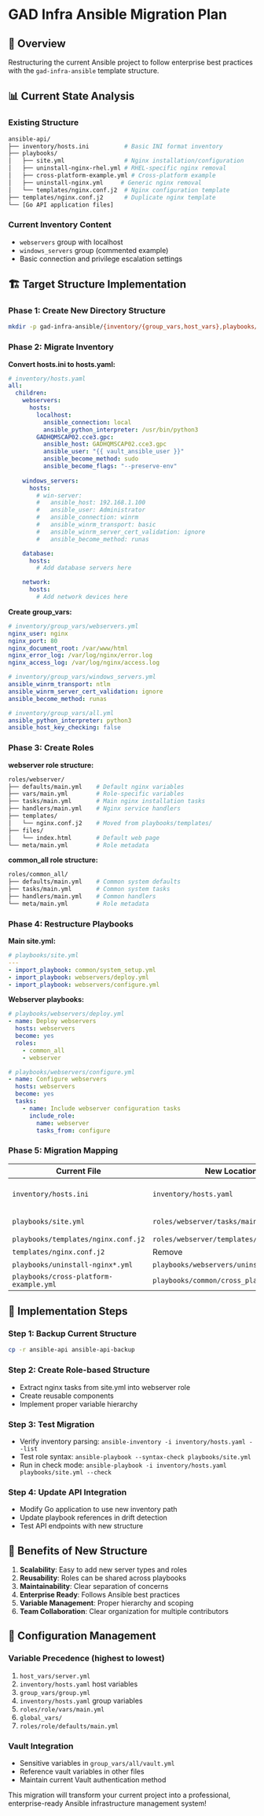 # GAD Infra Ansible Migration Plan

## 🎯 Overview

Restructuring the current Ansible project to follow enterprise best practices with the `gad-infra-ansible` template structure.

## 📊 Current State Analysis

### Existing Structure

```bash
ansible-api/
├── inventory/hosts.ini          # Basic INI format inventory
├── playbooks/
│   ├── site.yml                 # Nginx installation/configuration
│   ├── uninstall-nginx-rhel.yml # RHEL-specific nginx removal
│   ├── cross-platform-example.yml # Cross-platform example
│   ├── uninstall-nginx.yml     # Generic nginx removal
│   └── templates/nginx.conf.j2  # Nginx configuration template
├── templates/nginx.conf.j2      # Duplicate nginx template
└── [Go API application files]
```

### Current Inventory Content

- `webservers` group with localhost
- `windows_servers` group (commented example)
- Basic connection and privilege escalation settings

## 🏗️ Target Structure Implementation

### Phase 1: Create New Directory Structure

```bash
mkdir -p gad-infra-ansible/{inventory/{group_vars,host_vars},playbooks/{webservers,database,network,security,common},roles/{common_all/{defaults,vars,tasks,handlers,meta,templates,files},webserver/{defaults,vars,tasks,handlers,meta,templates,files},database_server},global_vars,library}
```

### Phase 2: Migrate Inventory

**Convert hosts.ini to hosts.yaml:**

```yaml
# inventory/hosts.yaml
all:
  children:
    webservers:
      hosts:
        localhost:
          ansible_connection: local
          ansible_python_interpreter: /usr/bin/python3
        GADHQMSCAP02.cce3.gpc:
          ansible_host: GADHQMSCAP02.cce3.gpc
          ansible_user: "{{ vault_ansible_user }}"
          ansible_become_method: sudo
          ansible_become_flags: "--preserve-env"
    
    windows_servers:
      hosts:
        # win-server:
        #   ansible_host: 192.168.1.100
        #   ansible_user: Administrator
        #   ansible_connection: winrm
        #   ansible_winrm_transport: basic
        #   ansible_winrm_server_cert_validation: ignore
        #   ansible_become_method: runas

    database:
      hosts:
        # Add database servers here

    network:
      hosts:
        # Add network devices here
```

**Create group_vars:**

```yaml
# inventory/group_vars/webservers.yml
nginx_user: nginx
nginx_port: 80
nginx_document_root: /var/www/html
nginx_error_log: /var/log/nginx/error.log
nginx_access_log: /var/log/nginx/access.log

# inventory/group_vars/windows_servers.yml
ansible_winrm_transport: ntlm
ansible_winrm_server_cert_validation: ignore
ansible_become_method: runas

# inventory/group_vars/all.yml
ansible_python_interpreter: python3
ansible_host_key_checking: false
```

### Phase 3: Create Roles

**webserver role structure:**

```bash
roles/webserver/
├── defaults/main.yml    # Default nginx variables
├── vars/main.yml        # Role-specific variables
├── tasks/main.yml       # Main nginx installation tasks
├── handlers/main.yml    # Nginx service handlers
├── templates/
│   └── nginx.conf.j2    # Moved from playbooks/templates/
├── files/
│   └── index.html       # Default web page
└── meta/main.yml        # Role metadata
```

**common_all role structure:**

```bash
roles/common_all/
├── defaults/main.yml    # Common system defaults
├── tasks/main.yml       # Common system tasks
├── handlers/main.yml    # Common handlers
└── meta/main.yml        # Role metadata
```

### Phase 4: Restructure Playbooks

**Main site.yml:**

```yaml
# playbooks/site.yml
---
- import_playbook: common/system_setup.yml
- import_playbook: webservers/deploy.yml
- import_playbook: webservers/configure.yml
```

**Webserver playbooks:**

```yaml
# playbooks/webservers/deploy.yml
- name: Deploy webservers
  hosts: webservers
  become: yes
  roles:
    - common_all
    - webserver

# playbooks/webservers/configure.yml
- name: Configure webservers
  hosts: webservers
  become: yes
  tasks:
    - name: Include webserver configuration tasks
      include_role:
        name: webserver
        tasks_from: configure
```

### Phase 5: Migration Mapping

| Current File | New Location | Action |
|--------------|--------------|---------|
| `inventory/hosts.ini` | `inventory/hosts.yaml` | Convert format + enhance |
| `playbooks/site.yml` | `roles/webserver/tasks/main.yml` | Extract to role |
| `playbooks/templates/nginx.conf.j2` | `roles/webserver/templates/nginx.conf.j2` | Move |
| `templates/nginx.conf.j2` | Remove | Duplicate |
| `playbooks/uninstall-nginx*.yml` | `playbooks/webservers/uninstall.yml` | Consolidate |
| `playbooks/cross-platform-example.yml` | `playbooks/common/cross_platform.yml` | Move |

## 🚀 Implementation Steps

### Step 1: Backup Current Structure

```bash
cp -r ansible-api ansible-api-backup
```

### Step 2: Create Role-based Structure

- Extract nginx tasks from site.yml into webserver role
- Create reusable components
- Implement proper variable hierarchy

### Step 3: Test Migration

- Verify inventory parsing: `ansible-inventory -i inventory/hosts.yaml --list`
- Test role syntax: `ansible-playbook --syntax-check playbooks/site.yml`
- Run in check mode: `ansible-playbook -i inventory/hosts.yaml playbooks/site.yml --check`

### Step 4: Update API Integration

- Modify Go application to use new inventory path
- Update playbook references in drift detection
- Test API endpoints with new structure

## 🎯 Benefits of New Structure

1. **Scalability**: Easy to add new server types and roles
2. **Reusability**: Roles can be shared across playbooks
3. **Maintainability**: Clear separation of concerns
4. **Enterprise Ready**: Follows Ansible best practices
5. **Variable Management**: Proper hierarchy and scoping
6. **Team Collaboration**: Clear organization for multiple contributors

## 🔧 Configuration Management

### Variable Precedence (highest to lowest)

1. `host_vars/server.yml`
2. `inventory/hosts.yaml` host variables
3. `group_vars/group.yml`
4. `inventory/hosts.yaml` group variables
5. `roles/role/vars/main.yml`
6. `global_vars/`
7. `roles/role/defaults/main.yml`

### Vault Integration

- Sensitive variables in `group_vars/all/vault.yml`
- Reference vault variables in other files
- Maintain current Vault authentication method

This migration will transform your current project into a professional, enterprise-ready Ansible infrastructure management system!
